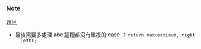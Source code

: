 ### Note
[題目](https://leetcode.com/problems/longest-substring-without-repeating-characters/)

- 最後需要多處理 abc 這種都沒有重複的 case → `return max(maximum, right - left);`